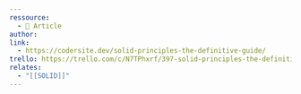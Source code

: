 ```yaml
---
ressource:
  - 📰 Article
author: 
link:
  - https://codersite.dev/solid-principles-the-definitive-guide/
trello: https://trello.com/c/N7TPhxrf/397-solid-principles-the-definitive-guide-part-i-coder-site-for-developers
relates:
  - "[[SOLID]]"
---
```

